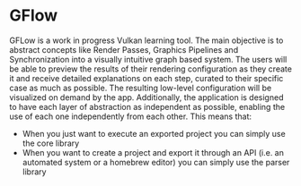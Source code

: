 # GFlow
GFLow is a work in progress Vulkan learning tool. The main objective is to abstract concepts like Render Passes, Graphics Pipelines and Synchronization into a visually intuitive graph based system.
The users will be able to preview the results of their rendering configuration as they create it and receive detailed explanations on each step, curated to their specific case as much as possible. The resulting low-level configuration will be visualized on demand by the app.
Additionally, the application is designed to have each layer of abstraction as independent as possible, enabling the use of each one independently from each other. This means that:
- When you just want to execute an exported project you can simply use the core library
- When you want to create a project and export it through an API (i.e. an automated system or a homebrew editor) you can simply use the parser library
